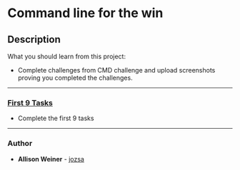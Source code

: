 # Command line for the win

## Description
What you should learn from this project:
* Complete challenges from CMD challenge and upload screenshots proving you completed the challenges.
---
### [First 9 Tasks](https://github.com/jozsa/holberton-system_engineering-devops/blob/master/command_line_for_the_win/0-first_9_tasks.png)
* Complete the first 9 tasks

---
### Author
* **Allison Weiner** - [jozsa](https://github.com/jozsa)
